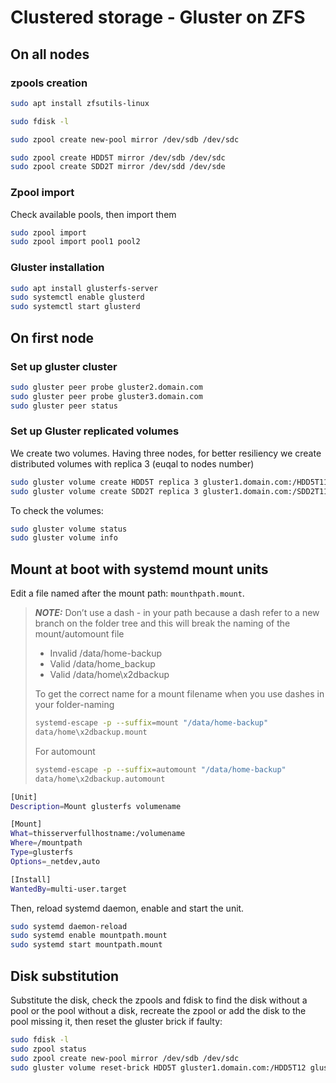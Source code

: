 # Clustered storage - Gluster on ZFS

## On all nodes

### zpools creation

```bash
sudo apt install zfsutils-linux
```

```bash
sudo fdisk -l
```

```bash
sudo zpool create new-pool mirror /dev/sdb /dev/sdc
```

```bash
sudo zpool create HDD5T mirror /dev/sdb /dev/sdc
sudo zpool create SDD2T mirror /dev/sdd /dev/sde
```

### Zpool import

Check available pools, then import them

```bash
sudo zpool import
sudo zpool import pool1 pool2
```

### Gluster installation

```bash
sudo apt install glusterfs-server
sudo systemctl enable glusterd
sudo systemctl start glusterd
```

## On first node

### Set up gluster cluster

```bash
sudo gluster peer probe gluster2.domain.com
sudo gluster peer probe gluster3.domain.com
sudo gluster peer status
```

### Set up Gluster replicated volumes

We create two volumes. Having three nodes, for better resiliency we create distributed volumes with replica 3 (euqal to nodes number)

```bash
sudo gluster volume create HDD5T replica 3 gluster1.domain.com:/HDD5T11 gluster1.domain.com:/HDD5T12 gluster2.domain.com:/HDD5T21 gluster2.domain.com:/HDD5T22 gluster3.domain.com:/HDD5T31 gluster3.domain.com:/HDD5T32
sudo gluster volume create SDD2T replica 3 gluster1.domain.com:/SDD2T11 gluster1.domain.com:/SDD2T12 gluster2.domain.com:/SDD2T21 gluster2.domain.com:/SDD2T22 gluster3.domain.com:/SDD2T31 gluster3.domain.com:/SDD2T32
```

To check the volumes:

```bash
sudo gluster volume status
sudo gluster volume info
```

## Mount at boot with systemd mount units

Edit a file named after the mount path: `mounthpath.mount`.

>**_NOTE:_** Don’t use a dash - in your path because a dash refer to a new branch on the folder tree and this will break the naming of the mount/automount file
>
>- Invalid /data/home-backup
>- Valid /data/home_backup
>- Valid /data/home\x2dbackup
>
>To get the correct name for a mount filename when you use dashes in your folder-naming
>
>```bash
>systemd-escape -p --suffix=mount "/data/home-backup"
>data/home\x2dbackup.mount
>```
>
>For automount
>
>```bash
>systemd-escape -p --suffix=automount "/data/home-backup"
>data/home\x2dbackup.automount
>```

```bash
[Unit]
Description=Mount glusterfs volumename

[Mount]
What=thisserverfullhostname:/volumename
Where=/mountpath
Type=glusterfs
Options=_netdev,auto

[Install]
WantedBy=multi-user.target
```

Then, reload systemd daemon, enable and start the unit.

```bash
sudo systemd daemon-reload
sudo systemd enable mountpath.mount
sudo systemd start mountpath.mount
```

## Disk substitution

Substitute the disk, check the zpools and fdisk to find the disk without a pool or the pool without a disk, recreate the zpool or add the disk to the pool missing it, then reset the gluster brick if faulty:

```bash
sudo fdisk -l
sudo zpool status
sudo zpool create new-pool mirror /dev/sdb /dev/sdc
sudo gluster volume reset-brick HDD5T gluster1.domain.com:/HDD5T12 gluster1.domain.com:/HDD5T12 commit force
```
